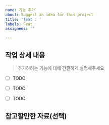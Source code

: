 ```yaml
---
name: 기능 추가
about: Suggest an idea for this project
title: 'feat : '
labels: Feat
assignees: ''

---
```


## 작업 상세 내용

> 추가하려는 기능에 대해 간결하게 설명해주세요

- [ ] TODO
- [ ] TODO
- [ ] TODO


## 참고할만한 자료(선택)
